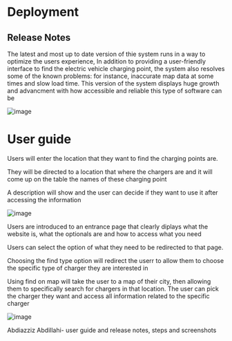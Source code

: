 # Deployment

## Release Notes
The latest and most up to date version of thie system runs in a way to optimize the users experience, In addition to providing a user-friendly interface to find the electric vehicle charging point, the system also resolves some of the known problems: for instance, inaccurate map data at some times and slow load time. This version of the system displays huge growth and advancment with how accessible and reliable this type of software can be

![image](https://github.com/y2-aidid/Electric-Vehicle-Charging-Points/assets/148769173/54a091ca-0eda-4d43-bf5a-ec72279392e1)


# User guide
Users will enter the location that they want to find the charging points are.

They will be directed to a location that where the chargers are and it will come up on the table the names of these charging point

A description will show and the user can decide if they want to use it after accessing the information

![image](https://github.com/y2-aidid/Electric-Vehicle-Charging-Points/assets/148769173/fdf87833-3bb6-48df-aaf8-08739f8958aa)

Users are introduced to an entrance page that clearly diplays what the website is, what the optionals are and how to access what you need

Users can select the option of what they need to be redirected to that page.

Choosing the find type option will redirect the userr to allow them to choose the specific type of charger they are  interested in

Using find on map will take the user to a map of their city, then allowing them to specifically search for chargers in that location. The user can pick the charger they want and access all information related to the specific charger


![image](https://github.com/y2-aidid/Electric-Vehicle-Charging-Points/assets/149386846/60cc6566-c0c3-466b-83cb-6b72936a88f4)



Abdiazziz Abdillahi- user guide and release notes, steps and screenshots
